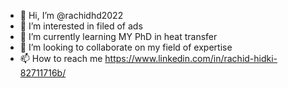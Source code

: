 - 👋 Hi, I’m @rachidhd2022
- 👀 I’m interested in filed of ads
- 🌱 I’m currently learning MY PhD in heat transfer
- 💞️ I’m looking to collaborate on my field of expertise
- 📫 How to reach me https://www.linkedin.com/in/rachid-hidki-82711716b/

<!---
rachidhd2022/rachidhd2022 is a ✨ special ✨ repository because its `README.md` (this file) appears on your GitHub profile.
You can click the Preview link to take a look at your changes.
--->
